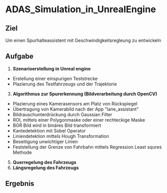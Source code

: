 # ADAS_Simulation_in_UnrealEngine
## Ziel
Um einen Spurhalteassistent mit Geschwindigkeitsregleung zu entwickeln
## Aufgabe
1. **Szenarioerstellung in Unreal engine**
  - Erstellung einer einspurigen Teststrecke
  - Plazierung des Testfahrzeugs und der Trajektorie
3. **Algorithmus zur Spurerkennung (Bildverarbeitung durch OpenCV)**
  - Plazierung eines Kamerasensors am Platz von Rückspiegel
  - Übertragung von Kamerabild nach der App "lane_assistant"
  - Bildrauschunterdrückung durch Gaussian Filter
  - ROI, mittels einer Polygonmaske oder einer rechteckige Maske
  - BGR Bild wird in binäres Bild transformiert
  - Kantedetektion mit Sobel Operator
  - Liniendetektion mittels Hough Transformation
  - Beseitigung unwichtiger Linien 
  - Feststellung der Grenze von Fahrbahn mittels Regression Least squres Methode
5. **Querregelung des Fahrzeugs** 
6. **Längsregelung des Fahrzeugs**
## Ergebnis
